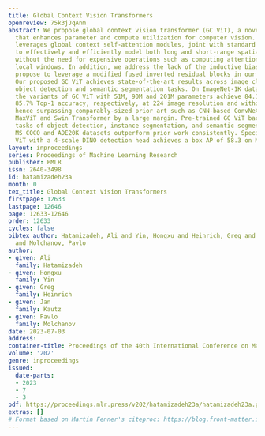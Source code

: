```yaml
---
title: Global Context Vision Transformers
openreview: 75k3jJqAnm
abstract: We propose global context vision transformer (GC ViT), a novel architecture
  that enhances parameter and compute utilization for computer vision. Our method
  leverages global context self-attention modules, joint with standard local self-attention,
  to effectively and efficiently model both long and short-range spatial interactions,
  without the need for expensive operations such as computing attention masks or shifting
  local windows. In addition, we address the lack of the inductive bias in ViTs, and
  propose to leverage a modified fused inverted residual blocks in our architecture.
  Our proposed GC ViT achieves state-of-the-art results across image classification,
  object detection and semantic segmentation tasks. On ImageNet-1K dataset for classification,
  the variants of GC ViT with 51M, 90M and 201M parameters achieve 84.3%, 85.0% and
  85.7% Top-1 accuracy, respectively, at 224 image resolution and without any pre-training,
  hence surpassing comparably-sized prior art such as CNN-based ConvNeXt and ViT-based
  MaxViT and Swin Transformer by a large margin. Pre-trained GC ViT backbones in downstream
  tasks of object detection, instance segmentation, and semantic segmentation using
  MS COCO and ADE20K datasets outperform prior work consistently. Specifically, GC
  ViT with a 4-scale DINO detection head achieves a box AP of 58.3 on MS COCO dataset.
layout: inproceedings
series: Proceedings of Machine Learning Research
publisher: PMLR
issn: 2640-3498
id: hatamizadeh23a
month: 0
tex_title: Global Context Vision Transformers
firstpage: 12633
lastpage: 12646
page: 12633-12646
order: 12633
cycles: false
bibtex_author: Hatamizadeh, Ali and Yin, Hongxu and Heinrich, Greg and Kautz, Jan
  and Molchanov, Pavlo
author:
- given: Ali
  family: Hatamizadeh
- given: Hongxu
  family: Yin
- given: Greg
  family: Heinrich
- given: Jan
  family: Kautz
- given: Pavlo
  family: Molchanov
date: 2023-07-03
address: 
container-title: Proceedings of the 40th International Conference on Machine Learning
volume: '202'
genre: inproceedings
issued:
  date-parts:
  - 2023
  - 7
  - 3
pdf: https://proceedings.mlr.press/v202/hatamizadeh23a/hatamizadeh23a.pdf
extras: []
# Format based on Martin Fenner's citeproc: https://blog.front-matter.io/posts/citeproc-yaml-for-bibliographies/
---
```

